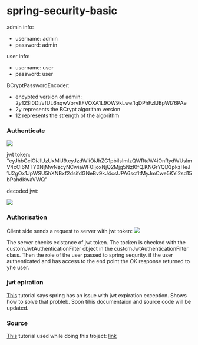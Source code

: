 # spring-security-basic

admin info:
- username: admin
- password: admin

user info:
- username: user
- password: user

BCryptPasswordEncoder:
- encypted version of admin: $2y$12$I0Di/vfUL6nqwVbrvItFVOXA1L9OW9kLwe.1qDPhFzIJBpWl76PAe
- 2y represents the BCrypt algorithm version
- 12 represents the strength of the algorithm

### Authenticate

<image src="auth-post.PNG">

jwt token: "eyJhbGciOiJIUzUxMiJ9.eyJzdWIiOiJhZG1pbiIsImlzQWRtaW4iOnRydWUsImV4cCI6MTY0NjMwNzcyNCwiaWF0IjoxNjQ2Mjg5NzI0fQ.KNGrYQD3pkzHeJ1J2gOx1JpWSU5hXNBxf2dsifdGNeBv9kJ4csUPA6scfltMyJmCwe5KYi2sd15bPahdKwaVWQ"

decoded jwt:

<image src = "decoded-jwt.PNG">

### Authorisation
Client side sends a request to server with jwt token:
<image src="get-req-with-jwt.PNG">

The server checks existance of jwt token. The tocken is checked with the customJwtAuthenticationFilter object in the customJwtAuthenticationFilter class. Then the role of the user passed to spring sequrity. if the user authenticated and has access to the end point the OK response returned to yhe user.

### jwt epiration
[This]( https://www.javainuse.com/webseries/spring-security-jwt/chap4 ) tutorial says spring has an issue with jwt expiration exception. Shows how to solve that probleb. Soon tihis documentaion and source code will be updated.

### Source
[This](https://www.javainuse.com/webseries/spring-security-jwt/chap3) tutorial used while doing this troject: [link](https://www.javainuse.com/webseries/spring-security-jwt/chap3)